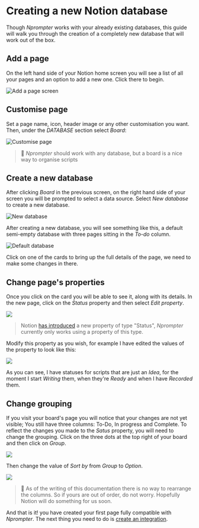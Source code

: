 # Creating a new Notion database

Though _Nprompter_ works with your already existing databases, this guide will walk you through the creation of a completely new database that will work out of the box.

## Add a page

On the left hand side of your Notion home screen you will see a list of all your pages and an option to add a new one. Click there to begin.

![Add a page screen](https://ik.imagekit.io/thatcsharpguy/posts/nprompter/create-page-add-page.png?ik-sdk-version=javascript-1.4.3&updatedAt=1665220938460)

## Customise page

Set a page name, icon, header image or any other customisation you want. Then, under the _DATABASE_ section select _Board_:

![Customise page](https://ik.imagekit.io/thatcsharpguy/posts/nprompter/create-page-board.png?ik-sdk-version=javascript-1.4.3&updatedAt=1665220939151)

 > 🤔 _Nprompter_ should work with any database, but a board is a nice way to organise scripts

## Create a new database

After clicking _Board_ in the previous screen, on the right hand side of your screen you will be prompted to select a data source. Select _New database_ to create a new database.

![New database](https://ik.imagekit.io/thatcsharpguy/posts/nprompter/create-page-new-database.png?ik-sdk-version=javascript-1.4.3&updatedAt=1665220938835)

After creating a new database, you will see something like this, a default semi-empty database with three pages sitting in the _To-do_ column.

![Default database](https://ik.imagekit.io/thatcsharpguy/posts/nprompter/create-page-full-board.png?ik-sdk-version=javascript-1.4.3&updatedAt=1665220939063)

Click on one of the cards to bring up the full details of the page, we need to make some changes in there.

## Change page's properties

Once you click on the card you will be able to see it, along with its details. In the new page, click on the _Status_ property and then select _Edit property_.

![](https://ik.imagekit.io/thatcsharpguy/posts/nprompter/create-page-edit-property.png?ik-sdk-version=javascript-1.4.3&updatedAt=1665220938561)

 > Notion [has introduced](https://www.notion.so/help/guides/status-property-gives-clarity-on-tasks) a new property of type "Status", _Nprompter_ currently only works using a property of this type. 

Modify this property as you wish, for example I have edited the values of the property to look like this:

![](https://ik.imagekit.io/thatcsharpguy/posts/nprompter/create-page-edited.png?ik-sdk-version=javascript-1.4.3&updatedAt=1665221738264)

As you can see, I have statuses for scripts that are just an _Idea_, for the moment I start _Writing_ them, when they're _Ready_ and when I have _Recorded_ them.

## Change grouping

If you visit your board's page you will notice that your changes are not yet visible; You still have three columns: To-Do, In progress and Complete. To reflect the changes you made to the _Satus_ property, you will need to change the grouping. Click on the three dots at the top right of your board and then click on _Group_.

![](https://ik.imagekit.io/thatcsharpguy/posts/nprompter/create-page-change-group.png?ik-sdk-version=javascript-1.4.3&updatedAt=1665221737035)

Then change the value of _Sort by_ from _Group_ to _Option_.

![](https://ik.imagekit.io/thatcsharpguy/posts/nprompter/create-page-change-group-to-option.png?ik-sdk-version=javascript-1.4.3&updatedAt=1665221736262)

 > 😬 As of the writing of this documentation there is no way to rearrange the columns. So if yours are out of order, do not worry. Hopefully Notion will do something for us soon.

And that is it! you have created your first page fully compatible with _Nprompter_. The next thing you need to do is [create an integration](./create-integration.md).

